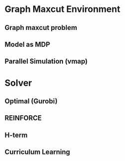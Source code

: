 # Graph Maxcut Environment
## Graph maxcut problem
## Model as MDP
## Parallel Simulation (vmap)
# Solver
## Optimal (Gurobi)
## REINFORCE
## H-term
## Curriculum Learning